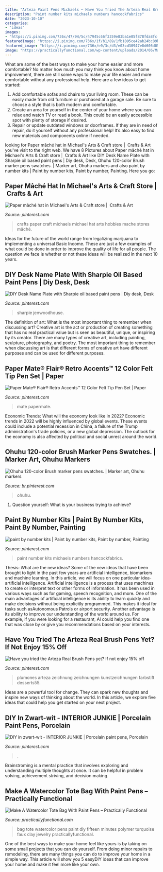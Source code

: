 ```yaml
---
title: "Arteza Paint Pens Michaels ~ Have You Tried The Arteza Real Brush Pens Yet? If Not Enjoy 15% Off"
description: "Paint number kits michaels numbers hancockfabrics"
date: "2023-10-10"
categories:
- "ideas"
images:
- "https://i.pinimg.com/736x/47/94/5c/47945c66f3359e83ba1e05f878fda8fc--paint-by-number-kits-numbers.jpg"
featuredImage: "https://i.pinimg.com/736x/1f/b1/89/1fb1895ce42ab24bc89b40cda80108cc.jpg"
featured_image: "https://i.pinimg.com/736x/e0/3c/d3/e03cd30947e8d606d05ccc9e1e591656.jpg"
image: "https://practicallyfunctional.com/wp-content/uploads/2014/06/Make-a-watercolor-tote-bag-with-paint-pens-11.jpg"
---
```



What are some of the best ways to make your home easier and more comfortable?
No matter how much you may think you know about home improvement, there are still some ways to make your life easier and more comfortable without any professional help. Here are a few ideas to get started: 
1) Add comfortable sofas and chairs to your living room. These can be easily made from old furniture or purchased at a garage sale. Be sure to choose a style that is both modern and comfortable. 
2) Create an area for yourself in the center of your home where you can relax and watch TV or read a book. This could be an easily accessible spot with plenty of storage if desired. 
3) Repair or update outdated windows or doorframes. If they are in need of repair, do it yourself without any professional help! It’s also easy to find new materials and components online if needed.

	

		
looking for Paper mâché hat in Michael&#039;s Arts &amp; Craft store | ️ Crafts &amp; Art you've visit to the right web. We have 8 Pictures about Paper mâché hat in Michael&#039;s Arts &amp; Craft store | ️ Crafts &amp; Art like DIY Desk Name Plate with Sharpie oil based paint pens | Diy desk, Desk, Ohuhu 120-color Brush marker pens swatches. | Marker art, Ohuhu markers and also paint by number kits | Paint by number kits, Paint by number, Painting. Here you go:
		
    
## Paper Mâché Hat In Michael&#039;s Arts &amp; Craft Store | ️ Crafts &amp; Art

<img loading=lazy src="https://s-media-cache-ak0.pinimg.com/736x/d0/c1/f6/d0c1f627fd5dc7cacea5b8c4b082860a--michael-art-paper-hats.jpg" onerror="this.onerror=null;this.src='https://tse4.mm.bing.net/th?id=OIP.X-ZWKJ2fsUeNaGtcQWUDrAHaJ3&amp;pid=15.1';" alt="Paper mâché hat in Michael&#039;s Arts &amp; Craft store | ️ Crafts &amp; Art">

_Source: pinterest.com_

>crafts paper craft michaels michael hat arts hobbies mache stores mâché. 

	

Ideas for the future of the world range from legalizing marijuana to implementing a universal Basic Income. These are just a few examples of what could be done in order to improve the quality of life for all people. The question we face is whether or not these ideas will be realized in the next 10 years.

    
## DIY Desk Name Plate With Sharpie Oil Based Paint Pens | Diy Desk, Desk

<img loading=lazy src="https://i.pinimg.com/originals/18/5f/58/185f58f9685b827fc688a699f675d356.jpg" onerror="this.onerror=null;this.src='https://tse3.mm.bing.net/th?id=OIP.M7N_d7veZld2sMp1_Qs0KwHaGO&amp;pid=15.1';" alt="DIY Desk Name Plate with Sharpie oil based paint pens | Diy desk, Desk">

_Source: pinterest.com_

>sharpie jenwoodhouse. 

	

The definition of art: What is the most important thing to remember when discussing art?
Creative art is the act or production of creating something that has no real practical value but is seen as beautiful, unique, or inspiring by its creator. There are many types of creative art, including painting, sculpture, photography, and poetry. The most important thing to remember when discussing art is that different forms of creative art have different purposes and can be used for different purposes.

    
## Paper Mate® Flair® Retro Accents™ 12 Color Felt Tip Pen Set | Paper

<img loading=lazy src="https://i.pinimg.com/736x/e0/3c/d3/e03cd30947e8d606d05ccc9e1e591656.jpg" onerror="this.onerror=null;this.src='https://tse2.mm.bing.net/th?id=OIP.r183mfszu6K2idw9pvxKXAHaHa&amp;pid=15.1';" alt="Paper Mate® Flair® Retro Accents™ 12 Color Felt Tip Pen Set | Paper">

_Source: pinterest.com_

>mate papermate. 

	

Economic Trends: What will the economy look like in 2022?
Economic trends in 2022 will be highly influenced by global events. These events could include a potential recession in China, a failure of the Trump administration's trade policies, or a new global depression. The outlook for the economy is also affected by political and social unrest around the world.

    
## Ohuhu 120-color Brush Marker Pens Swatches. | Marker Art, Ohuhu Markers

<img loading=lazy src="https://i.pinimg.com/originals/f5/6e/0f/f56e0f8716900eaec434ef5656c3aefa.jpg" onerror="this.onerror=null;this.src='https://tse2.mm.bing.net/th?id=OIP.YKTiD5fzVMjneKZMo4Mf5wHaHa&amp;pid=15.1';" alt="Ohuhu 120-color Brush marker pens swatches. | Marker art, Ohuhu markers">

_Source: br.pinterest.com_

>ohuhu. 

	

1. Question yourself: What is your business trying to achieve? 

    
## Paint By Number Kits | Paint By Number Kits, Paint By Number, Painting

<img loading=lazy src="https://i.pinimg.com/736x/47/94/5c/47945c66f3359e83ba1e05f878fda8fc--paint-by-number-kits-numbers.jpg" onerror="this.onerror=null;this.src='https://tse2.mm.bing.net/th?id=OIP.TQBCFngLIrlbMq5e3EYrAgCuEs&amp;pid=15.1';" alt="paint by number kits | Paint by number kits, Paint by number, Painting">

_Source: pinterest.com_

>paint number kits michaels numbers hancockfabrics. 

	

Thesis: What are the new ideas?
Some of the new ideas that have been brought to light in the past few years are artificial intelligence, biomarkers and machine learning. In this article, we will focus on one particular idea- artificial intelligence. Artificial intelligence is a process that uses machines to create or interpret text or other forms of information. It has been used in various ways such as for gaming, speech recognition, and more. 
One of the main advantages of artificial intelligence is its ability to learn quickly and make decisions without being explicitly programmed. This makes it ideal for tasks such asAutonomous Patrols or airport security. Another advantage is its ability to improve our understanding of the world around us. For example, if you were looking for a restaurant, AI could help you find one that was close by or give you recommendations based on your interests.

    
## Have You Tried The Arteza Real Brush Pens Yet? If Not Enjoy 15% Off

<img loading=lazy src="https://i.pinimg.com/736x/1f/b1/89/1fb1895ce42ab24bc89b40cda80108cc.jpg" onerror="this.onerror=null;this.src='https://tse4.mm.bing.net/th?id=OIP.J_Q5V5mc5jQnHMa8OCXEmgHaJL&amp;pid=15.1';" alt="Have you tried the Arteza Real Brush Pens yet? If not enjoy 15% off">

_Source: pinterest.com_

>plumones arteza zeichnung zeichnungen kunstzeichnungen farbstift desserts55. 

	

Ideas are a powerful tool for change. They can spark new thoughts and inspire new ways of thinking about the world. In this article, we explore five ideas that could help you get started on your next project.

    
## DIY In Zwart-wit - INTERIOR JUNKIE | Porcelain Paint Pens, Porcelain

<img loading=lazy src="https://i.pinimg.com/736x/af/32/44/af32448f0b9f76d98621e309389a6a1c--porcelain-paint-pens-painted-porcelain-plates.jpg" onerror="this.onerror=null;this.src='https://tse3.mm.bing.net/th?id=OIP.07IlgaBU3Fsm8roHwi_-1gEXDf&amp;pid=15.1';" alt="DIY in zwart-wit - INTERIOR JUNKIE | Porcelain paint pens, Porcelain">

_Source: pinterest.com_

>. 

	

Brainstroming is a mental practice that involves exploring and understanding multiple thoughts at once. It can be helpful in problem solving, achievement striving, and decision making.

    
## Make A Watercolor Tote Bag With Paint Pens – Practically Functional

<img loading=lazy src="https://practicallyfunctional.com/wp-content/uploads/2014/06/Make-a-watercolor-tote-bag-with-paint-pens-11.jpg" onerror="this.onerror=null;this.src='https://tse3.mm.bing.net/th?id=OIP.hk1EpAn4lqgaApKEgLZeswHaLH&amp;pid=15.1';" alt="Make A Watercolor Tote Bag With Paint Pens – Practically Functional">

_Source: practicallyfunctional.com_

>bag tote watercolor pens paint diy fifteen minutes polymer turquoise faux clay jewelry practicallyfunctional. 

	

One of the best ways to make your home feel like yours is by taking on some small projects that you can do yourself. From doing minor repairs to remodeling, there are many things you can do to improve your home in a simple way. This article will show you 5 easyDIY ideas that can improve your home and make it feel more like your own.


